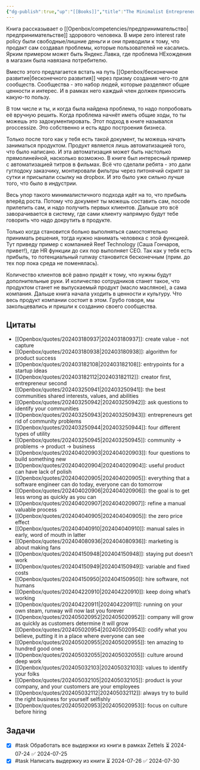 ```yaml
---
{"dg-publish":true,"up":"[[Books]]","title":"The Minimalist Entrepreneur","category":"book","status":"Completed","tags":["books"],"rating":4,"date":"2024-03-18","modified_at":"2024-07-30T16:10:42+03:00","dg-path":"/books/The Minimalist Entrepreneur.md","permalink":"/books/the-minimalist-entrepreneur/","dgPassFrontmatter":true}
---
```





Книга рассказывает о [[Openbox/competencies/предпринимательство\|предпринимательстве]] здорового человека. В мире zero interest rate policy были свободные/лишние деньги и они приводили к тому, что продакт сам создавал проблемы, которые пользователей не касались. Ярким примером может быть Яндекс.Лавка, где проблема НЕхождения в магазин была навязана потребителю. 

Вместо этого предлагается встать на путь [[Openbox/бесконечное развитие\|бесконечного развития]] через призму создания чего-то для сообществ. Сообщества - это набор людей, которые разделяют общие ценности и интерес. И в рамках него каждый член должен приносить какую-то пользу. 

В том числе и ты, и когда была найдена проблема, то надо попробовать её вручную решить. Когда проблема начнёт иметь общие ходы, то ты можешь это задокументировать. Этот подход в книге назывался proccessize. Это собственно и есть ядро построения бизнеса. 

Только после того как у тебя есть такой документ, ты можешь начать заниматься продуктом. Продукт является лишь автоматизацией того, что было написано. И эта автоматизация может быть настолько прямолинейной, насколько возможно. В книге был интересный пример с автоматизацией титров в фильмах. Всё что сделали ребята - это дали гуглодоку заказчику, монтировали фильтры через питонячий скрипт за сутки и присылали ссылку на dropbox. И это было уже сильно лучше того, что было в индустрии.

Весь упор такого минималистичного подхода идёт на то, что прибыль вперёд роста. Потому что документ ты можешь составить сам, nocode прилепить сам, и надо получить первых клиентов. Дальше это всё заворачивается в систему, где сами клиенту напрямую будут тебе говорить что надо докрутить в продукте.

Только когда становится больно выполняться самостоятельно принимать решения, тогда нужно нанимать человека с этой функцией. Тут приведу пример с компанией Reef Technology (Саша Гончаров, привет!), где HR функции до сих пор выполняет CEO. Так как у тебя есть прибыль, то потенциальный runway становится бесконечным (прим. до тех пор пока среда не поменялась).

Количество клиентов всё равно придёт к тому, что нужны будут дополнительные руки. И количество сотрудников станет такое, что продуктом станет не выпускаемый продукт (масло масляное), а сама компания. Дальше книга начала уходить в ценности и культуру. Что весь продукт компании состоит в этом. Грубо говоря, мы закольцевались и пришли к созданию своего сообщества.

## Цитаты

- [[Openbox/quotes/202403180937\|202403180937]]: create value - not capture
- [[Openbox/quotes/202403180938\|202403180938]]: algorithm for product success
- [[Openbox/quotes/202403182108\|202403182108]]: entrypoints for a startup ideas
- [[Openbox/quotes/202403182112\|202403182112]]: creator first, entrepreneur second
- [[Openbox/quotes/202403250941\|202403250941]]: the best communities shared interests, values, and abilities
- [[Openbox/quotes/202403250942\|202403250942]]: ask questions to identify your communities
- [[Openbox/quotes/202403250943\|202403250943]]: entrepreneurs get rid of community problems
- [[Openbox/quotes/202403250944\|202403250944]]: four different types of utility
- [[Openbox/quotes/202403250945\|202403250945]]: community -> problems -> product -> business
- [[Openbox/quotes/202404020903\|202404020903]]: four questions to build something new
- [[Openbox/quotes/202404020904\|202404020904]]: useful product can have lack of polish
- [[Openbox/quotes/202404020905\|202404020905]]: everything that a software engineer can do today, everyone can do tomorrow
- [[Openbox/quotes/202404020906\|202404020906]]: the goal is to get less wrong as quickly as you can
- [[Openbox/quotes/202404020907\|202404020907]]: refine a manual valuable process
- [[Openbox/quotes/202404040905\|202404040905]]: the zero price effect
- [[Openbox/quotes/202404040910\|202404040910]]: manual sales in early, word of mouth in latter
- [[Openbox/quotes/202404080936\|202404080936]]: marketing is about making fans
- [[Openbox/quotes/202404150948\|202404150948]]: staying put doesn’t work
- [[Openbox/quotes/202404150949\|202404150949]]: variable and fixed costs
- [[Openbox/quotes/202404150950\|202404150950]]: hire software, not humans
- [[Openbox/quotes/202404220910\|202404220910]]: keep doing what’s working
- [[Openbox/quotes/202404220911\|202404220911]]: running on your own steam, runway will now last you forever
- [[Openbox/quotes/202405020952\|202405020952]]: company will grow as quickly as customers determine it will grow
- [[Openbox/quotes/202405020954\|202405020954]]: codify what you believe, putting it in a place where everyone can see
- [[Openbox/quotes/202405020955\|202405020955]]: ten amazing to hundred good ones
- [[Openbox/quotes/202405032055\|202405032055]]: culture around deep work
- [[Openbox/quotes/202405032103\|202405032103]]: values to identify your folks
- [[Openbox/quotes/202405032105\|202405032105]]: product is your company, and your customers are your employees
- [[Openbox/quotes/202405032112\|202405032112]]: always try to build the right business for yourself selfishly
- [[Openbox/quotes/202405020953\|202405020953]]: focus on culture before hiring


## Задачи

- [x] #task Обработать все выдержки из книги в рамках Zettels ⏳ 2024-07-24 ✅ 2024-07-25
- [x] #task Написать выдержку из книги ⏳ 2024-07-26 ✅ 2024-07-30
